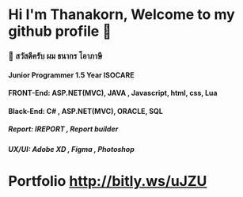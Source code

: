#  Hi I'm Thanakorn, Welcome to my github profile 👋
###  👋 สวัสดีครับ ผม ธนากร โอาภาษี 
####   Junior Programmer  1.5 Year ISOCARE
####   FRONT-End: ASP.NET(MVC), JAVA , Javascript, html, css, Lua 
####   Black-End: C# , ASP.NET(MVC), ORACLE, SQL
#####  Report:  IREPORT ,   Report builder
#####  UX/UI:   Adobe XD , Figma , Photoshop
# Portfolio http://bitly.ws/uJZU





<!---
Bellyx/Bellyx is a ✨ special ✨ repository because its `README.md` (this file) appears on your GitHub profile.
You can click the Preview link to take a look at your changes.
--->
